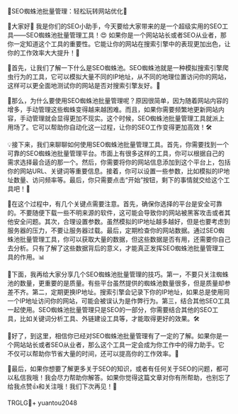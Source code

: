 🌟SEO蜘蛛池批量管理：轻松玩转网站优化🔧

🚀大家好👋 我是你们的SEO小助手，今天要给大家带来的是一个超级实用的SEO工具——SEO蜘蛛池批量管理工具！😍 如果你是一个网站站长或者SEO从业者，那你一定知道这个工具的重要性。它能让你的网站在搜索引擎中的表现更加出色，让你的工作效率大大提升！💪

🌈首先，让我们了解一下什么是SEO蜘蛛池。SEO蜘蛛池就是一种模拟搜索引擎爬虫行为的工具，它可以模拟大量不同的IP地址，从不同的地理位置访问你的网站，这样可以更全面地测试你的网站是否对搜索引擎友好。🌈

🎯那么，为什么要使用SEO蜘蛛池批量管理呢？原因很简单，因为随着网站内容的增多，手动管理这些蜘蛛变得越来越困难。而且，如果你需要频繁地更新网站内容，手动管理就会显得更加不现实。这个时候，SEO蜘蛛池批量管理工具就派上用场了。它可以帮助你自动化这一过程，让你的SEO工作变得更加高效！🛠️

💡接下来，我们来聊聊如何使用SEO蜘蛛池批量管理工具。首先，你需要找到一个可靠的SEO蜘蛛池批量管理平台。市面上有很多这样的工具，你可以根据自己的需求选择最合适的那一个。然后，你需要将你的网站信息添加到这个平台上，包括你的网站URL、关键词等重要信息。接着，你可以设置一些参数，比如模拟的IP地址数量、访问频率等。最后，你只需要点击“开始”按钮，剩下的事情就交给这个工具吧！🚀

🌈在这个过程中，有几个关键点需要注意。首先，确保你选择的平台是安全可靠的。不要随便下载一些不明来源的软件，这可能会导致你的网站被黑客攻击或者其他安全问题。其次，合理设置参数。虽然模拟的IP地址越多越好，但是也要考虑到服务器的压力，不要让服务器过载。最后，定期检查你的网站数据。通过SEO蜘蛛池批量管理工具，你可以获取大量的数据，但这些数据是否有用，还需要你自己去分析。只有了解了这些数据背后的意义，才能真正发挥SEO蜘蛛池批量管理工具的作用。📊

🌟下面，我再给大家分享几个SEO蜘蛛池批量管理的技巧。第一，不要只关注蜘蛛池的数量，更重要的是质量。有些平台虽然提供的蜘蛛池数量很多，但是质量却参差不齐。第二，定期更换IP地址。搜索引擎会记录下你的IP地址，如果总是使用同一个IP地址访问你的网站，可能会被误认为是作弊行为。第三，结合其他SEO工具一起使用。SEO蜘蛛池批量管理只是SEO的一部分，你需要结合其他的SEO工具，比如关键词分析工具、外链建设工具等，才能取得更好的效果。🛠️

🌈好了，到这里，相信你已经对SEO蜘蛛池批量管理有了一定的了解。如果你是一个网站站长或者SEO从业者，那么这个工具一定会成为你工作中的得力助手。它不仅可以帮助你节省大量的时间，还可以提高你的工作效率。🚀

🎯最后，如果你想要了解更多关于SEO的知识，或者有任何关于SEO的问题，都可以私信我哦！我会尽力帮助你解答。如果你觉得这篇文章对你有所帮助，也别忘了给我点赞👍和关注哦！我们下次再见！👋

TRGLG💪+ yuantou2048